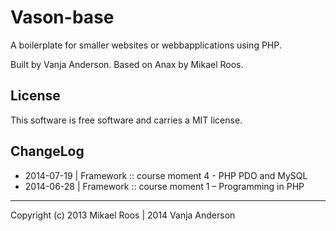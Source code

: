 Vason-base
==================
 
A boilerplate for smaller websites or webbapplications using PHP.
 
Built by Vanja Anderson. Based on Anax by Mikael Roos.
 
License 
------------------
 
This software is free software and carries a MIT license.
 
ChangeLog
------------------
* 2014-07-19 | Framework :: course moment 4 - PHP PDO and MySQL
* 2014-06-28 | Framework :: course moment 1 – Programming in PHP


 
------------------
 
Copyright (c) 2013 Mikael Roos | 2014 Vanja Anderson

